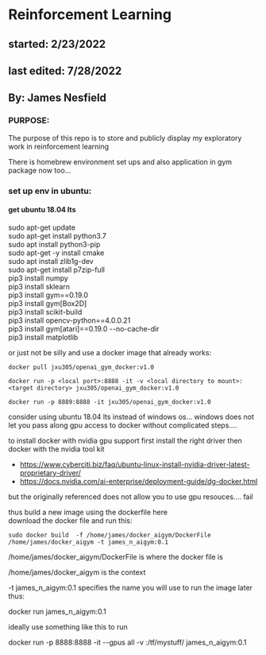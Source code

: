 # Reinforcement Learning

## started: 2/23/2022
## last edited: 7/28/2022

## By: James Nesfield

### PURPOSE: 
The purpose of this repo is to store and publicly display my exploratory work in reinforcement learning 

There is homebrew environment set ups and also application in gym package now too...

### set up env in ubuntu:<br>
#### get ubuntu 18.04 lts
sudo apt-get update<br>
sudo apt-get install python3.7<br>
sudo apt install python3-pip<br>
sudo apt-get -y install cmake<br>
sudo apt install zlib1g-dev<br>
sudo apt-get install p7zip-full<br>
pip3 install numpy<br>
pip3 install sklearn<br>
pip3 install gym==0.19.0<br>
pip3 install gym[Box2D]<br>
pip3 install scikit-build<br>
pip3 install opencv-python==4.0.0.21<br>
pip3 install gym[atari]==0.19.0 --no-cache-dir<br>
pip3 install matplotlib<br>

or just not be silly and use a docker image that already works:<br>
```
docker pull jxu305/openai_gym_docker:v1.0 

docker run -p <local port>:8888 -it -v <local directory to mount>:<target directory> jxu305/openai_gym_docker:v1.0

docker run -p 8889:8888 -it jxu305/openai_gym_docker:v1.0
```

consider using ubuntu 18.04 lts instead of windows os... windows does not let you pass along gpu access to docker without complicated steps....

to install docker with nvidia gpu support first install the right driver then docker with the nvidia tool kit
- https://www.cyberciti.biz/faq/ubuntu-linux-install-nvidia-driver-latest-proprietary-driver/
- https://docs.nvidia.com/ai-enterprise/deployment-guide/dg-docker.html

but the originally referenced does not allow you to use gpu resouces.... fail


thus build a new image using the dockerfile here<br>
download the docker file and run this:

```
sudo docker build  -f /home/james/docker_aigym/DockerFile /home/james/docker_aigym -t james_n_aigym:0.1
```
/home/james/docker_aigym/DockerFile is where the docker file is

/home/james/docker_aigym is the context

-t james_n_aigym:0.1 specifies the name you will use to run the image later thus:

docker run james_n_aigym:0.1

ideally use something like this to run

docker run -p 8888:8888 -it --gpus all -v <local directory to mount>:/tf/mystuff/ james_n_aigym:0.1


